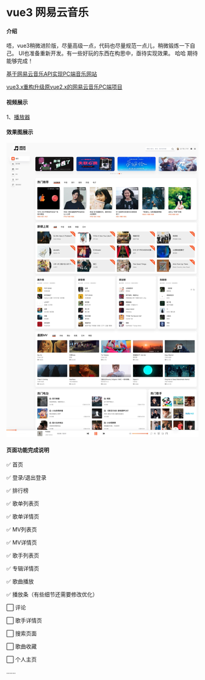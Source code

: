 # vue3 网易云音乐

#### 介绍
唔，vue3稍微进阶版，尽量高级一点，代码也尽量规范一点儿，稍微锻炼一下自己。
UI也准备重新开发。有一些好玩的东西在构思中，亟待实现效果。 哈哈  期待能够完成！

[基于网易云音乐API实现PC端音乐网站](https://gitee.com/trtst/vue_pc_music)

[vue3.x重构升级原vue2.x的网易云音乐PC端项目](https://gitee.com/trtst/vue3.x_music)


#### 视频展示

1、[播放器](https://www.bilibili.com/video/BV173411a7MR)


#### 效果图展示
![输入图片说明](%E6%96%B0%E5%BB%BA%E9%A1%B9%E7%9B%AE.jpg)



#### 页面功能完成说明

✅  首页 

✅  登录/退出登录

✅  排行榜

✅  歌单列表页

✅  歌单详情页

✅  MV列表页

✅  MV详情页

✅  歌手列表页

✅  专辑详情页

✅  歌曲播放

✅  播放条（有些细节还需要修改优化）

⬜️  评论

⬜️  歌手详情页

⬜️  搜索页面

⬜️  歌曲收藏

⬜️  个人主页


......
